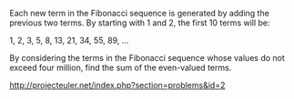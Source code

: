 Each new term in the Fibonacci sequence is generated by adding the previous two terms. By starting with 1 and 2, the first 10 terms will be:


1, 2, 3, 5, 8, 13, 21, 34, 55, 89, ...


By considering the terms in the Fibonacci sequence whose values do not exceed four million, find the sum of the even-valued terms.


http://projecteuler.net/index.php?section=problems&id=2
